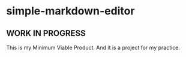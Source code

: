 # simple-markdown-editor

## WORK IN PROGRESS
This is my Minimum Viable Product.
And it is a project for my practice.
